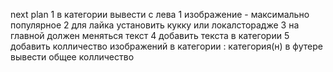 next plan
1 в категории вывести с лева 1 изображение - максимально популярное
2 для лайка установить кукку или локалсторадже
3 на главной должен меняться текст
4 добавить текста в категории
5 добавить колличество изображений в категории : категория(н)
в футере вывести общее колличество